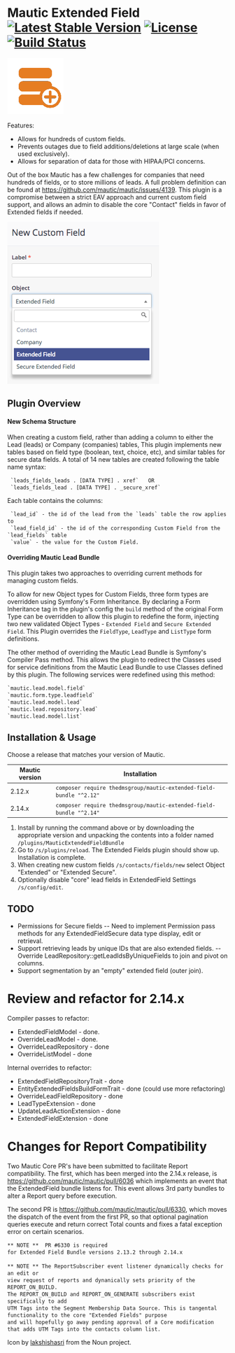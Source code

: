 # Mautic Extended Field [![Latest Stable Version](https://poser.pugx.org/thedmsgroup/mautic-extended-field-bundle/v/stable)](https://packagist.org/packages/thedmsgroup/mautic-extended-field-bundle) [![License](https://poser.pugx.org/thedmsgroup/mautic-extended-field-bundle/license)](https://packagist.org/packages/thedmsgroup/mautic-extended-field-bundle) [![Build Status](https://travis-ci.org/TheDMSGroup/mautic-extended-field.svg?branch=master)](https://travis-ci.org/TheDMSGroup/mautic-extended-field)

![](Assets/img/icon.png?raw=true)

Features:
* Allows for hundreds of custom fields.
* Prevents outages due to field additions/deletions at large scale (when used exclusively).
* Allows for separation of data for those with HIPAA/PCI concerns.

Out of the box Mautic has a few challenges for companies that need hundreds of fields, or to store millions of leads.
A full problem definition can be found at https://github.com/mautic/mautic/issues/4139. 
This plugin is a compromise between a strict EAV approach and current custom field support, and allows an admin to disable the core "Contact" fields in favor of Extended fields if needed.

![](Assets/img/screenshot.png?raw=true)

## Plugin Overview

#### New Schema Structure

When creating a custom field, rather than adding a column to either the Lead (leads) or Company (companies) tables,
This plugin implements new tables based on field type (boolean, text, choice, etc), and similar tables
for secure data fields. A total of 14 new tables are created following the table name syntax:

	 `leads_fields_leads . [DATA TYPE] . xref`   OR
	 `leads_fields_lead . [DATA TYPE] . _secure_xref`

Each table contains the columns:

	 `lead_id` - the id of the lead from the `leads` table the row applies to
	 `lead_field_id` - the id of the corresponding Custom Field from the `lead_fields` table
	 `value` - the value for the Custom Field. 

#### Overriding Mautic Lead Bundle

This plugin takes two approaches to overriding current methods for managing custom fields.

To allow for new Object types for Custom Fields, three form types are overridden
using Symfony's Form Inheritance. By declaring a Form Inheritance tag in the plugin's config
the `build` method of the original Form Type can be overridden to allow this plugin to redefine
the form, injecting two new validated Object Types - `Extended Field` and `Secure Extended Field`.
This Plugin overrides the `FieldType`, `LeadType` and `ListType` form definitions.

The other method of overriding the Mautic Lead Bundle is Symfony's Compiler Pass method. 
This allows the plugin to redirect the Classes used for service definitions from the Mautic Lead Bundle
to use Classes defined by this plugin.
The following services were redefined using this method:

    `mautic.lead.model.field`
    `mautic.form.type.leadfield`
    `mautic.lead.model.lead`
    `mautic.lead.repository.lead`
    `mautic.lead.model.list`
    
## Installation & Usage

Choose a release that matches your version of Mautic.

| Mautic version | Installation                                                        |
| -------------- | ------------------------------------------------------------------- |
| 2.12.x         | `composer require thedmsgroup/mautic-extended-field-bundle "^2.12"` |
| 2.14.x         | `composer require thedmsgroup/mautic-extended-field-bundle "^2.14"` |

1. Install by running the command above or by downloading the appropriate version and unpacking the contents into a folder named `/plugins/MauticExtendedFieldBundle`
2. Go to `/s/plugins/reload`. The Extended Fields plugin should show up. Installation is complete.
3. When creating new custom fields `/s/contacts/fields/new` select Object "Extended" or "Extended Secure".
4. Optionally disable "core" lead fields in ExtendedField Settings `/s/config/edit`.

## TODO

- Permissions for Secure fields
-- Need to implement Permission pass methods for any ExtendedFieldSecure data type display, edit or retrieval.
- Support retrieving leads by unique IDs that are also extended fields.
-- Override LeadRepository::getLeadIdsByUniqueFields to join and pivot on columns.
- Support segmentation by an "empty" extended field (outer join).

# Review and refactor for 2.14.x

Compiler passes to refactor:
- ExtendedFieldModel - done.
- OverrideLeadModel - done.
- OverrideLeadRepository - done
- OverrideListModel - done

Internal overrides to refactor:
- ExtendedFieldRepositoryTrait - done
- EntityExtendedFieldsBuildFormTrait - done (could use more refactoring)
- OverrideLeadFieldRepository - done
- LeadTypeExtension - done
- UpdateLeadActionExtension - done
- ExtendedFieldExtension - done

# Changes for Report Compatibility

Two Mautic Core PR's have been submitted to facilitate Report compatibility.
The first, which has been merged into the 2.14.x release, is 
https://github.com/mautic/mautic/pull/6036 which implements an event
that the ExtendedField bundle listens for. This event allows 3rd party bundles to
alter a Report query before execution.

The second PR is 
https://github.com/mautic/mautic/pull/6330, which 
moves the dispatch of the event from the first PR, so that optional
pagination queries execute and return correct Total counts and
fixes a fatal exception error on certain scenarios. 

    ** NOTE **  PR #6330 is required
    for Extended Field Bundle versions 2.13.2 through 2.14.x

    ** NOTE ** The ReportSubscriber event listener dynamically checks for an edit or
    view request of reports and dynanically sets priority of the REPORT_ON_BUILD.
    The REPORT_ON_BUILD and REPORT_ON_GENERATE subscribers exist specifically to add
    UTM Tags into the Segment Membership Data Source. This is tangental functionality to the core "Extended Fields" purpose
    and will hopefully go away pending approval of a Core modification that adds UTM Tags into the contacts column list.
    

Icon by [lakshishasri](https://thenounproject.com/lakshishasri/) from the Noun project.